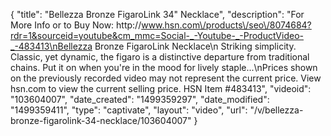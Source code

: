 {
    "title": "Bellezza Bronze FigaroLink 34\" Necklace",
    "description": "For More Info or to Buy Now: http:\/\/www.hsn.com\/products\/seo\/8074684?rdr=1&sourceid=youtube&cm_mmc=Social-_-Youtube-_-ProductVideo-_-483413\nBellezza Bronze FigaroLink Necklace\n Striking simplicity. Classic, yet dynamic, the figaro is a distinctive departure from traditional chains. Put it on when you're in the mood for lively staple...\nPrices shown on the previously recorded video may not represent the current price.  View hsn.com to view the current selling price. HSN Item #483413",
    "videoid": "103604007",
    "date_created": "1499359297",
    "date_modified": "1499359411",
    "type": "captivate",
    "layout": "video",
    "url": "\/v\/bellezza-bronze-figarolink-34-necklace\/103604007"
}